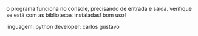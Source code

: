 o programa funciona no console, precisando de entrada e saida. verifique se está com as bibliotecas instaladas!
bom uso!

linguagem: python
developer: carlos gustavo